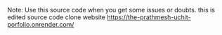 Note: Use this source code when you get some issues or doubts.
this is edited source code clone website
https://the-prathmesh-uchit-porfolio.onrender.com/

